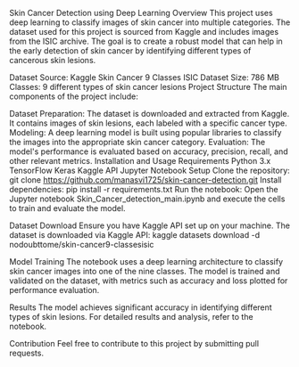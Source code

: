 Skin Cancer Detection using Deep Learning
Overview
This project uses deep learning to classify images of skin cancer into multiple categories. The dataset used for this project is sourced from Kaggle and includes images from the ISIC archive. The goal is to create a robust model that can help in the early detection of skin cancer by identifying different types of cancerous skin lesions.

Dataset
Source: Kaggle Skin Cancer 9 Classes ISIC Dataset
Size: 786 MB
Classes: 9 different types of skin cancer lesions
Project Structure
The main components of the project include:

Dataset Preparation: The dataset is downloaded and extracted from Kaggle. It contains images of skin lesions, each labeled with a specific cancer type.
Modeling: A deep learning model is built using popular libraries to classify the images into the appropriate skin cancer category.
Evaluation: The model's performance is evaluated based on accuracy, precision, recall, and other relevant metrics.
Installation and Usage
Requirements
Python 3.x
TensorFlow
Keras
Kaggle API
Jupyter Notebook
Setup
Clone the repository:
git clone https://github.com/manasvi1725/skin-cancer-detection.git
Install dependencies:
pip install -r requirements.txt
Run the notebook: Open the Jupyter notebook Skin_Cancer_detection_main.ipynb and execute the cells to train and evaluate the model.

Dataset Download
Ensure you have Kaggle API set up on your machine. The dataset is downloaded via Kaggle API:
kaggle datasets download -d nodoubttome/skin-cancer9-classesisic

Model Training
The notebook uses a deep learning architecture to classify skin cancer images into one of the nine classes. The model is trained and validated on the dataset, with metrics such as accuracy and loss plotted for performance evaluation.

Results
The model achieves significant accuracy in identifying different types of skin lesions. For detailed results and analysis, refer to the notebook.

Contribution
Feel free to contribute to this project by submitting pull requests. 

